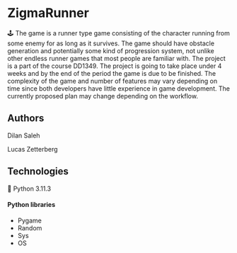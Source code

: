 # ZigmaRunner
:joystick: The game is a runner type game consisting of the character running from some enemy for as long as it survives. The game should have obstacle generation and potentially some kind of progression system, not unlike other endless runner games that most people are familiar with. The project is a part of the course DD1349. The project is going to take place under 4 weeks and by the end of the period the game is due to be finished. The complexity of the game and number of features may vary depending on time since both developers have little experience in game development. The currently proposed plan may change depending on the workflow. 

## Authors

Dilan Saleh

Lucas Zetterberg

## Technologies

:snake: Python 3.11.3

#### Python libraries

* Pygame
* Random
* Sys
* OS
